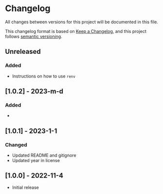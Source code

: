 # Changelog
All changes between versions for this project will be documented in this file.

This changelog format is based on [Keep a Changelog](https://keepachangelog.com/en/1.0.0/), and
this project follows [semantic versioning](https://semver.org/).


## Unreleased
### Added
- Instructions on how to use `renv`


## [1.0.2] - 2023-m-d
### Added
- 

## [1.0.1] - 2023-1-1
### Changed
- Updated README and gitignore
- Updated year in license


## [1.0.0] - 2022-11-4
- Initial release
